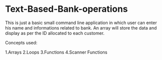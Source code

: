 # Text-Based-Bank-operations
This is just a basic small command line application in which user can enter his name and informations related to bank. An array will store the data and display as per the ID allocated to each customer.

Concepts used:

1.Arrays
2.Loops
3.Functions
4.Scanner Functions

